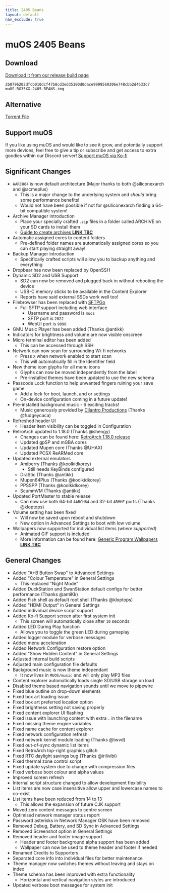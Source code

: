 ```yaml
---
title: 2405 Beans
layout: default
nav_exclude: true
---
```


# muOS 2405 Beans
## Download
[Download it from our release build page](https://dl.muos.dev/RG35XX-PLUSH24/)

``2b0796202dfcb010dcf47b8cd3ed35100d0dace9909560306e748cbb2d4633c7  muOS-RG35XX-2405-BEANS.img``
## Alternative
[Torrent File](https://dl.muos.dev/RG35XX-PLUSH24/muOS-RG35XX-2405-BEANS_t1.torrent)

## Support muOS
If you like using muOS and would like to see it grow, and potentially support more devices, feel free to give a tip or subscribe and get access to extra goodies within our Discord server!
[Support muOS via Ko-fi](https://ko-fi.com/xonglebongle)

## Significant Changes
  * ``AARCH64`` is now default architecture (Major thanks to both @siliconexarch and @acmeplus)
    * This is a major change to the underlying system and _should_ bring some performance benefits!
    * Would not have been possible if not for @siliconexarch finding a 64-bit compatible system!
  * Archive Manager introduction
    * Place your specially crafted ``.zip`` files in a folder called ARCHIVE on your SD cards to install them
    * [Guide to create archives **LINK TBC**](../index.md)
  * Automatic assigned cores to content folders
    * Pre-defined folder names are automatically assigned cores so you can start playing straight away!
  * Backup Manager introduction
    * Specifically crafted scripts will allow you to backup anything and everything
  * Dropbear has now been replaced by OpenSSH
  * Dynamic SD2 and USB Support
    * SD2 can now be removed and plugged back in without rebooting the device
    * USB-C memory sticks to be available in the Content Explorer
    * Reports have said external SSDs work well too!
  * Filebrowser has been replaced with [SFTPGo](https://github.com/drakkan/sftpgo)
    * Full SFTP support including web interface
      * Username and password is ``muos``
      * SFTP port is ``2022``
      * WebUI port is ``9090``
  * GMU Music Player has been added (Thanks @antikk)
  * Indicators for brightness and volume are now visible onscreen
  * Micro terminal editor has been added
    * This can be accessed through SSH
  * Network can now scan for surrounding Wi-fi networks
    * Press ``X`` when network enabled to start scan
    * This will automatically fill in the Identifier field
  * New theme icon glyphs for all menu icons
    * Glyphs can now be moved independently from the label
    * Pre-installed themes have been updated to use the new schema
  * Passcode Lock function to help unwanted fingers ruining your save game
    * Add a lock for boot, launch, and or settings
    * On-device configuration coming in a future update!
  * Pre-installed background music - 6 exciting tracks!
    * Music generously provided by [Cilantro Productions](https://soundcloud.com/cilantro-productions) (Thanks @fudgeycaca)
  * Refreshed header UI
    * Header item visibility can be toggled in Configuration
  * RetroArch updated to 1.18.0 (Thanks @shengy)
    * Changes can be found here: [RetroArch 1.18.0 release](https://github.com/libretro/RetroArch/blob/master/CHANGES.md)
    * Updated gpSP and mGBA cores
    * Updated Mupen core (Thanks @UHAX)
    * Updated PCSX ReARMed core
  * Updated external emulators
    * Amiberry (Thanks @koolkidkorey)
      * Still needs KeyBinds configured
    * DraStic (Thanks @antikk)
    * Mupen64Plus (Thanks @koolkidkorey)
    * PPSSPP (Thanks @koolkidkorey)
    * ScummVM (Thanks @antikk)
  * Updated PortMaster to stable release
    * Can now use both 64-bit ``AARCH64`` and 32-bit ``ARMHF`` ports (Thanks @kloptops)
  * Volume setting has been fixed
    * Will now be saved upon reboot and shutdown
    * New option in Advanced Settings to boot with low volume
  * Wallpapers now supported for individual list items (_where supported_)
    * Animated GIF support is included
    * More information can be found here: [Generic Program Wallpapers **LINK TBC**](../index.md)
## General Changes
  * Added "A+B Button Swap" to Advanced Settings
  * Added "Colour Temperature" in General Settings
    * This replaced "Night Mode"
  * Added DuckStation and SwanStation default configs for better performance (Thanks @antiKk)
  * Added Fish shell as default root shell (Thanks @kloptops)
  * Added "HDMI Output" in General Settings
  * Added individual device script support
  * Added Ko-fi Support screen after first system init
    * This screen will automatically close after ``10`` seconds
  * Added LED During Play function
    * Allows you to toggle the green LED during gameplay
  * Added logger module for verbose messages
  * Added menu acceleration
  * Added Network Configuration restore option
  * Added "Show Hidden Content" in General Settings
  * Adjusted internal build scripts
  * Adjusted main configuration file defaults
  * Background music is now theme independant
    * It now lives in ``MUOS/music`` and will only play MP3 files
  * Content explorer automatically loads single SD/USB storage on load
  * Disabled theme based navigation sounds until we move to pipewire
  * Fixed blue outline on drop-down elements
  * Fixed box art loading issue
  * Fixed box art preferred location option
  * Fixed brightness setting not saving properly
  * Fixed content explorer UI flashing
  * Fixed issue with launching content with extra ``.`` in the filename
  * Fixed missing theme engine variables
  * Fixed name cache for content explorer
  * Fixed network configuration refresh
  * Fixed network kernel module loading (Thanks @twvd)
  * Fixed out-of-sync dynamic list items
  * Fixed RetroArch top-right graphics glitch
  * Fixed RTC daylight savings bug (Thanks @irilivibi)
  * Fixed thermal zone control script
  * Fixed update system due to change with compression files
  * Fixed verbose boot colour and alpha values
  * Improved screen refresh
  * Internal script structure changed to allow development flexibility
  * List items are now case insensitive allow upper and lowercase names to co-exist
  * List items have been reduced from 14 to 13
    * This allows the expansion of future CJK support
  * Moved zero content messages to centre screen
  * Optimised network manager status report
  * Password asterisks in Network Manager OSK have been removed
  * Removed Debug, Battery, and SD Sync in Advanced Settings
  * Removed Screenshot option in General Settings
  * Removed header and footer image support
    * Header and footer background alpha support has been added
    * Wallpaper can now be used to theme header and footer if needed
  * Renamed Credits to Supporters
  * Separated core info into individual files for better maintenance
  * Theme manager now switches themes without leaving and stays on index
  * Theme schema has been improved with extra functionality
    * Horizontal and vertical navigation styles are introduced
  * Updated verbose boot messages for system init
